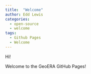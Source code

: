 ```yaml
---
title:  "Welcome"
author: Edd Lewis
categories:
  - open-source
  - welcome
tags:
  - Github Pages
  - Welcome
---
```


Hi!

Welcome to the GeoERA GitHub Pages!